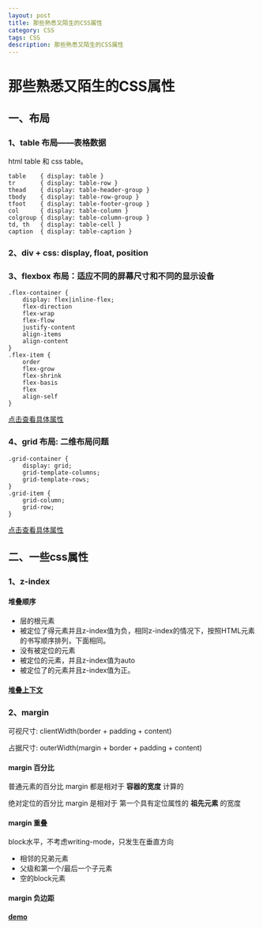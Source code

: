 ```yaml
---
layout: post
title: 那些熟悉又陌生的CSS属性
category: CSS
tags: CSS
description: 那些熟悉又陌生的CSS属性
---
```


# 那些熟悉又陌生的CSS属性
## 一、布局
### 1、table 布局——表格数据
html table 和 css table。

    table    { display: table }
    tr       { display: table-row }
    thead    { display: table-header-group }
    tbody    { display: table-row-group }
    tfoot    { display: table-footer-group }
    col      { display: table-column }
    colgroup { display: table-column-group }
    td, th   { display: table-cell }
    caption  { display: table-caption }

### 2、div + css: display, float, position
### 3、flexbox 布局：适应不同的屏幕尺寸和不同的显示设备
    .flex-container {
        display: flex|inline-flex;
        flex-direction
        flex-wrap
        flex-flow
        justify-content
        align-items
        align-content
    }
    .flex-item {
        order
        flex-grow
        flex-shrink
        flex-basis
        flex
        align-self
    }

[点击查看具体属性](https://css-tricks.com/snippets/css/a-guide-to-flexbox/)

### 4、grid 布局: 二维布局问题 
    .grid-container {
        display: grid;
        grid-template-columns;
        grid-template-rows;
    }
    .grid-item {
        grid-column;
        grid-row;
    }

[点击查看具体属性](https://developer.mozilla.org/zh-CN/docs/Web/CSS/CSS_Grid_Layout)
    
## 二、一些css属性
### 1、z-index
#### 堆叠顺序
* 层的根元素
* 被定位了得元素并且z-index值为负，相同z-index的情况下，按照HTML元素的书写顺序排列，下面相同。
* 没有被定位的元素
* 被定位的元素，并且z-index值为auto
* 被定位了的元素并且z-index值为正。

#### [堆叠上下文](https://developer.mozilla.org/zh-CN/docs/Web/Guide/CSS/Understanding_z_index/The_stacking_context)
### 2、margin
可视尺寸: clientWidth(border + padding + content)

占据尺寸: outerWidth(margin + border + padding + content)

#### margin 百分比
普通元素的百分比 margin 都是相对于 **容器的宽度** 计算的

绝对定位的百分比 margin 是相对于 第一个具有定位属性的 **祖先元素** 的宽度
#### margin 重叠
block水平，不考虑writing-mode，只发生在垂直方向
* 相邻的兄弟元素
* 父级和第一个/最后一个子元素
* 空的block元素
#### margin 负边距
#### [demo](../demo/demo2.html)